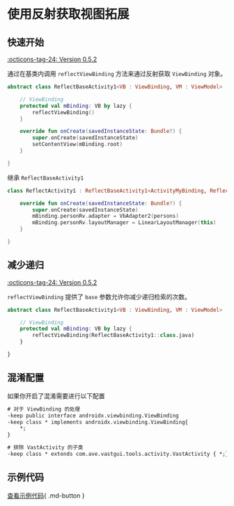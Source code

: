 # 使用反射获取视图拓展

## 快速开始

[:octicons-tag-24: Version 0.5.2](https://ave.entropy2020.cn/version/VastTools/#052)

通过在基类内调用 `reflectViewBinding` 方法来通过反射获取 `ViewBinding` 对象。

```kotlin
abstract class ReflectBaseActivity1<VB : ViewBinding, VM : ViewModel> : AppCompatActivity() {

    // ViewBinding
    protected val mBinding: VB by lazy {
        reflectViewBinding()
    }

    override fun onCreate(savedInstanceState: Bundle?) {
        super.onCreate(savedInstanceState)
        setContentView(mBinding.root)
    }

}
```

继承 `ReflectBaseActivity1`

```kotlin
class ReflectActivity1 : ReflectBaseActivity1<ActivityMyBinding, ReflectViewModel1>() {

    override fun onCreate(savedInstanceState: Bundle?) {
        super.onCreate(savedInstanceState)
        mBinding.personRv.adapter = VbAdapter2(persons)
        mBinding.personRv.layoutManager = LinearLayoutManager(this)
    }

}
```

## 减少递归

[:octicons-tag-24: Version 0.5.2](https://ave.entropy2020.cn/version/VastTools/#052)

`reflectViewBinding` 提供了 `base` 参数允许你减少递归检索的次数。

```kotlin
abstract class ReflectBaseActivity1<VB : ViewBinding, VM : ViewModel> : AppCompatActivity() {

    // ViewBinding
    protected val mBinding: VB by lazy {
        reflectViewBinding(ReflectBaseActivity1::class.java)
    }

}
```

## 混淆配置

如果你开启了混淆需要进行以下配置

```xml
# 对于 ViewBinding 的处理
-keep public interface androidx.viewbinding.ViewBinding
-keep class * implements androidx.viewbinding.ViewBinding{
    *;
}

# 排除 VastActivity 的子类
-keep class * extends com.ave.vastgui.tools.activity.VastActivity { *;}
```

## 示例代码

[查看示例代码](https://github.com/SakurajimaMaii/Android-Vast-Extension/tree/develop/app/src/main/java/com/ave/vastgui/app/activity/reflection){ .md-button }
